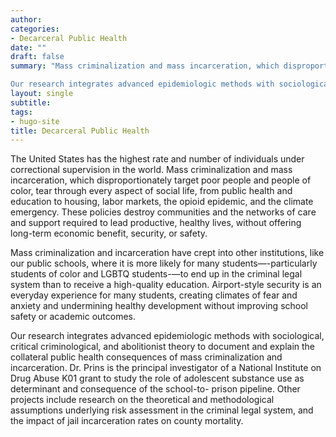 ```yaml
---
author: 
categories:
- Decarceral Public Health
date: ""
draft: false
summary: "Mass criminalization and mass incarceration, which disproportionately target poor people and people of color, tear through every aspect of social life, from public health and education to housing, labor markets, the opioid epidemic, and the climate emergency. These policies destroy communities and the networks of care and support required to lead productive, healthy lives, without offering long-term economic benefit, security, or safety. \n

Our research integrates advanced epidemiologic methods with sociological, critical criminological, and abolitionist theory to document and explain the collateral public health consequences of mass criminalization and incarceration. Dr. Prins is the principal investigator of a National Institute on Drug Abuse K01 grant to study the role of adolescent substance use as determinant and consequence of the school-to- prison pipeline. Other projects include research on the theoretical and methodological assumptions underlying risk assessment in the criminal legal system, and the impact of jail incarceration rates on county mortality."
layout: single
subtitle: 
tags:
- hugo-site
title: Decarceral Public Health
---
```


The United States has the highest rate and number of individuals under correctional supervision in the world. Mass criminalization and mass incarceration, which disproportionately target poor people and people of color, tear through every aspect of social life, from public health and education to housing, labor markets, the opioid epidemic, and the climate emergency. These policies destroy communities and the networks of care and support required to lead productive, healthy lives, without offering long-term economic benefit, security, or safety.

Mass criminalization and incarceration have crept into other institutions, like our public schools, where it is more likely for many students—-particularly students of color and LGBTQ students-—to end up in the criminal legal system than to receive a high-quality education. Airport-style security is an everyday experience for many students, creating climates of fear and anxiety and undermining healthy development without improving school safety or academic outcomes.

Our research integrates advanced epidemiologic methods with sociological, critical criminological, and abolitionist theory to document and explain the collateral public health consequences of mass criminalization and incarceration. Dr. Prins is the principal investigator of a National Institute on Drug Abuse K01 grant to study the role of adolescent substance use as determinant and consequence of the school-to- prison pipeline. Other projects include research on the theoretical and methodological assumptions underlying risk assessment in the criminal legal system, and the impact of jail incarceration rates on county mortality.   